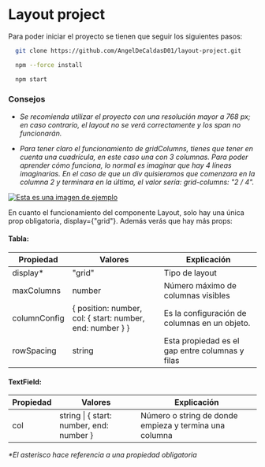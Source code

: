 
# Layout project

Para poder iniciar el proyecto se tienen que seguir los siguientes pasos:

```bash
  git clone https://github.com/AngelDeCaldasD01/layout-project.git
```

```bash
  npm --force install
```

```bash
  npm start
```
### Consejos

- _Se recomienda utilizar el proyecto con una resolución mayor a 768 px; en caso contrario, el layout no se verá correctamente y los span no funcionarán._

- _Para tener claro el funcionamiento de gridColumns, tienes que tener en cuenta una cuadrícula, en este caso una con 3 columnas. Para poder aprender cómo funciona, lo normal es imaginar que hay 4 líneas imaginarias. En el caso de que un div quisieramos que comenzara en la columna 2 y terminara en la última, el valor sería: grid-columns: "2 / 4"._

[![Esta es una imagen de ejemplo](https://www.seekpng.com/png/detail/100-1006006_grid-png-transparent.png)]()

En cuanto el funcionamiento del componente Layout, solo hay una única prop obligatoria, display={"grid"}. Además verás que hay más props:

#### Tabla:
| Propiedad| Valores| Explicación |
| ----- | ---- |---- |
| display* | "grid" | Tipo de layout |
| maxColumns | number | Número máximo de columnas visibles |
| columnConfig | { position: number, col: { start: number, end: number } } | Es la configuración de columnas en un objeto. |
| rowSpacing | string | Esta propiedad es el gap entre columnas y filas |

#### TextField:
| Propiedad| Valores| Explicación |
| ----- | ---- |---- |
| col | string \| { start: number, end: number }| Número o string de donde empieza y termina una columna |

_*El asterisco hace referencia a una propiedad obligatoria_

